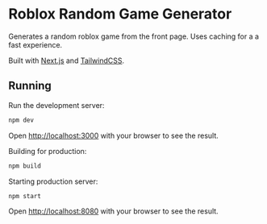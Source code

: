 # Roblox Random Game Generator

Generates a random roblox game from the front page. Uses caching for a a fast experience.

Built with [Next.js](https://nextjs.org) and [TailwindCSS](https://tailwindcss.com).

<!-- ## Preview

Preview of site is available at [https://roblox-random/] -->

## Running

Run the development server:

```bash
npm dev
```

Open [http://localhost:3000](http://localhost:3000) with your browser to see the result.

Building for production:

```bash
npm build
```

Starting production server:

```bash
npm start
```

Open [http://localhost:8080](http://localhost:8080) with your browser to see the result.
